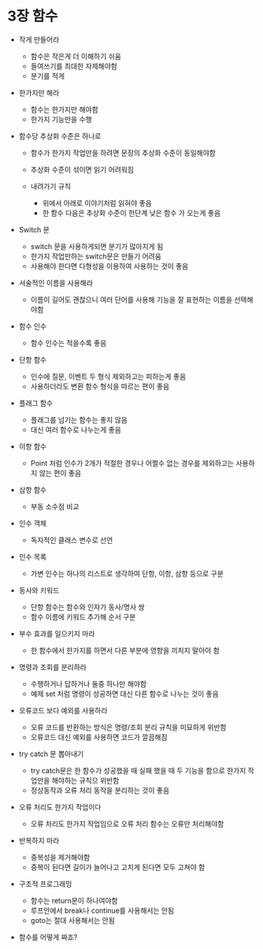 # 3장 함수

- 작게 만들어라
  - 함수은 작은게 더 이해하기 쉬움
  - 들여쓰기를 최대한 자제해야함
  - 분기를 적게

- 한가지만 해라
  - 함수는 한가지만 해야함
  - 한가지 기능만을 수행

- 함수당 추상화 수준은 하나로
  - 함수가 한가지 작업만을 하려면 문장의 추상화 수준이 동일해야함
  - 추상화 수준이 섞이면 읽기 어려워짐
  
  - 내려가기 규칙
    - 위에서 아래로 이야기처럼 읽혀야 좋음
    - 한 함수 다음은 추상화 수준이 한단계 낮은 함수 가 오는게 좋음

- Switch 문
  - switch 문을 사용하게되면 분기가 많아지게 됨
  - 한가지 작업만하는 switch문은 만들기 어려움
  - 사용해야 한다면 다형성을 이용하여 사용하는 것이 좋음

- 서술적인 이름을 사용해라
  - 이름이 길어도 괜찮으니 여러 단어를 사용해 기능을 잘 표현하는 이름을 선택해야함

- 함수 인수
  - 함수 인수는 적을수록 좋음

- 단항 함수 
    - 인수에 질문, 이벤트 두 형식 제외하고는 피하는게 좋음
    - 사용하더라도 변환 함수 형식을 따르는 편이 좋음

- 플래그 함수
    - 플래그를 넘기는 함수는 좋지 않음
    - 대신 여러 함수로 나누는게 좋음

- 이항 함수
    - Point 처럼 인수가 2개가 적절한 경우나 어쩔수 없는 경우를 제외하고는 사용하지 않는 편이 좋음

- 삼항 함수
    - 부동 소수점 비교

- 인수 객체
     - 독자적인 클래스 변수로 선언

- 인수 목록
     - 가변 인수는 하나의 리스트로 생각하여 단항, 이항, 삼항 등으로 구분

- 동사와 키워드
    - 단항 함수는 함수와 인자가 동사/명사 쌍
    - 함수 이름에 키워드 추가해 순서 구분

- 부수 효과를 일으키지 마라
  - 한 함수에서 한가지를 하면서 다른 부분에 영향을 끼치지 말아야 함

- 명령과 조회를 분리하라
  - 수행하거나 답하거나 둘중 하나만 해야함
  - 예제 set 처럼 명령이 성공하면 대신 다른 함수로 나누는 것이 좋음

- 오류코드 보다 예외를 사용하라
  - 오류 코드를 반환하는 방식은 명령/조회 분리 규칙을 미묘하게 위반함
  - 오류코드 대신 예외를 사용하면 코드가 깔끔해짐

- try catch 문 뽑아내기
    - try catch문은 한 함수가 성공했을 때 실패 했을 때 두 기능을 함으로 한가지 작업만을 해야하는 규칙으 위반함
    - 정상동작과 오류 처리 동작을 분리하는 것이 좋음

- 오류 처리도 한가지 작업이다
    - 오류 처리도 한가지 작업임으로 오류 처리 함수는 오류만 처리해야함

- 반복하지 마라
  - 중복성을 제거해야함
  - 중복이 된다면 길이가 늘어나고 고치게 된다면 모두 고쳐야 함

- 구조적 프로그래밍
  - 함수는 return문이 하나여야함
  - 루프안에서 break나 continue를 사용해서는 안됨
  - goto는 절대 사용해서는 안됨

- 함수를 어떻게 짜죠?
  
